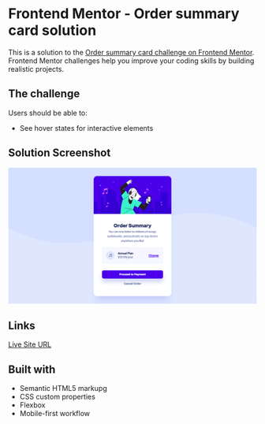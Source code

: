 # Frontend Mentor - Order summary card solution

This is a solution to the [Order summary card challenge on Frontend Mentor](https://www.frontendmentor.io/challenges/order-summary-component-QlPmajDUj). Frontend Mentor challenges help you improve your coding skills by building realistic projects. 

## The challenge

Users should be able to:

- See hover states for interactive elements

## Solution Screenshot

![](images/order-summary-component_solution_screenshot.png)

## Links

[Live Site URL](https://sutilly-frontend-mentor-order-summary.netlify.app/)

## Built with

- Semantic HTML5 markupg
- CSS custom properties
- Flexbox
- Mobile-first workflow
